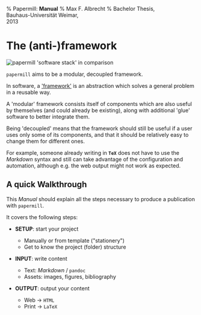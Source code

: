 % Papermill: **Manual**
% Max F. Albrecht
% Bachelor Thesis, \
  Bauhaus-Universität Weimar, \
  2013


# The (anti-)framework

![`papermill` 'software stack' in comparison](../_images/papermill-stack-1)

`papermill` aims to be a modular, decoupled framework.

In software, a ['framework'](https://en.wikipedia.org/wiki/Software_framework) is an abstraction which solves a general problem in a reusable way. 

A 'modular' framework consists itself of
components which are also useful by themselves (and could already be existing), along with additional 'glue' software to better integrate them.

Being 'decoupled' means that the framework should still be useful if
a user uses only some of its components, and that it should be relatively easy to 
change them for different ones.

For example, someone already writing in **`TeX`** does not have to use the 
*Markdown* syntax and still can take advantage of the configuration and automation, 
although e.g. the web output might not work as expected.


## A quick Walkthrough

This *Manual* should explain all the steps necessary to produce 
a publication with `papermill`.

It covers the following steps:

-  **SETUP**: start your project

    * Manually or from template ("stationery")
    * Get to know the project (folder) structure  

-  **INPUT**: write content

    * Text: *Markdown* / `pandoc`
    * Assets: images, figures, bibliography

-  **OUTPUT**: output your content

    * Web -> `HTML`
    * Print -> `LaTeX`

